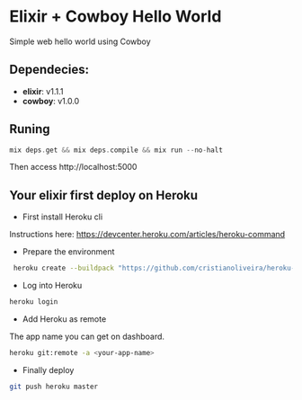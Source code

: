 # Elixir + Cowboy Hello World
Simple web hello world using Cowboy

## Dependecies:
  - **elixir**: v1.1.1
  - **cowboy**: v1.0.0

## Runing
```Elixir
mix deps.get && mix deps.compile && mix run --no-halt
```
Then access http://localhost:5000

## Your elixir first deploy on Heroku
 - First install Heroku cli

 Instructions here: https://devcenter.heroku.com/articles/heroku-command
 - Prepare the environment
```bash
 heroku create --buildpack "https://github.com/cristianoliveira/heroku-buildpack-elixir.git"
```
- Log into Heroku
```bash
heroku login
```
- Add Heroku as remote

The app name you can get on dashboard.
```bash
heroku git:remote -a <your-app-name>
```

- Finally deploy
```bash
git push heroku master
```
